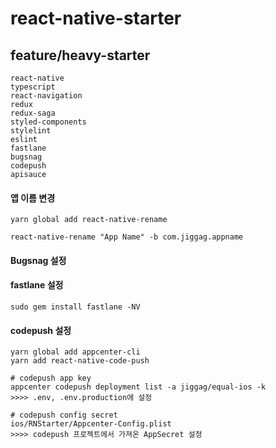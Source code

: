 # react-native-starter
## feature/heavy-starter

```
react-native
typescript
react-navigation
redux
redux-saga
styled-components
stylelint
eslint
fastlane
bugsnag
codepush
apisauce
```

#### 앱 이름 변경

```shell
yarn global add react-native-rename

react-native-rename "App Name" -b com.jiggag.appname
```

#### Bugsnag 설정
#### fastlane 설정
```shell
sudo gem install fastlane -NV
```

#### codepush 설정
```shell
yarn global add appcenter-cli
yarn add react-native-code-push
```

```shell
# codepush app key
appcenter codepush deployment list -a jiggag/equal-ios -k
>>>> .env, .env.production에 설정

# codepush config secret
ios/RNStarter/Appcenter-Config.plist
>>>> codepush 프로젝트에서 가져온 AppSecret 설정
```
